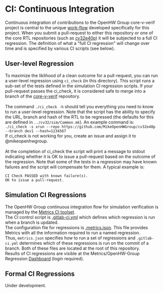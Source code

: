 # CI: Continuous Integration
Continuous integration of contributions to the OpenHW Group core-v-verif project is central to the unique [work-flow](https://github.com/openhwgroup/core-v-docs/blob/master/verif/Common/OpenHWGroup_WorkFlow.pdf) developed specifically for this project.  When you submit a pull-request to either this repository or one of the core RTL repositories (such as [cv32e40p](https://github.com/openhwgroup/cv32e40p)) it will be subjected to a full CI regression.  The definition of what a "full CI
regression" will change over time and is specified by various CI scripts (see below).

## User-level Regression
To maximize the liklihood of a clean outcome for a pull-request, you can run a user-level regression using `ci_check` (in this
directory).  This script runs a sub-set of the tests defined in the simulation CI regression scripts.  If your pull-request passes the ci_check, it is considered safe to merge into a branch of the [core-v-verif](https://github.com/openhwgroup/core-v-verif)
repository.
<br><br>
The command `./ci_check -h` should tell you everything you need to know to run
a user-level regression.  Note that the script has the ability to specify the
URL, branch and hash of the RTL to be regressed (the defaults for this are defined in
`../cv32/sim/Common.mk`).  An example command is:
<br>
`./ci_check -s xrun --repo https://github.com/MikeOpenHWGroup/cv32e40p --branch dev1 --hash=1234567` 
<br>
If ci_check is not working for you, create an issue and assign it to @mikeopenhwgroup.
<br><br>
At the completion of ci_check the script will print a message to stdout indicating whether it is OK to issue a pull-request based on the outcome of the regression.  Note that some of the tests in a regression may have known failures and the script will
compensate for them. A typical example is:
```
CI Check PASSED with known failure(s).
OK to issue a pull-request.
```

## Simulation CI Regressions
The OpenHW Group continuous integration flow for simulation verification is managed by the [Metrics CI toolset](https://www.metrics.ca/).
<br>
The CI control script is [.gitlab-ci.yml](https://github.com/openhwgroup/core-v-verif/blob/master/.gitlab-ci.yml) which defines which regression is run when a branch is updated.
<br>
The configuration file for regressions is [.metrics.json](https://github.com/openhwgroup/core-v-verif/blob/master/.metrics.json).  This file provides Metrics with all the information required to run a named regression.
<br>
Thus, `metrics.json` specifies how to run a set of regressions and `.gitlab-ci.yml` determines which of these regressions is run on the commit of a branch.   Both of these files are located at the root of this repository.
<br>
Results of CI regressions are visible at the Metrics/OpenHW-Group Regression [Dashboard](https://imperas.metrics.ca/openHW-cv32/dashboard) (login required).

## Formal CI Regressions
Under development.
